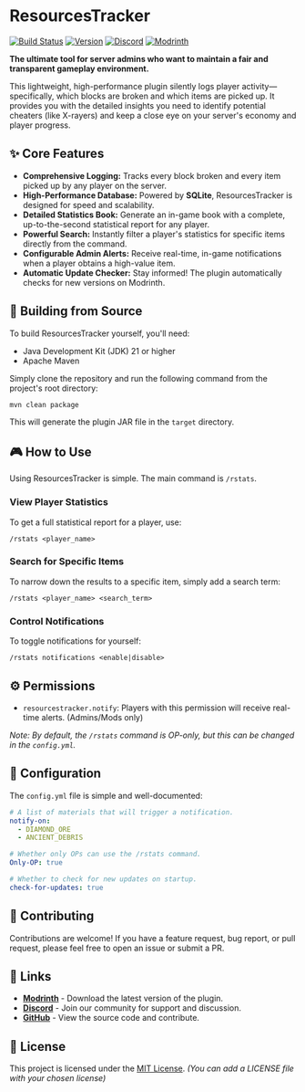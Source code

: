 # ResourcesTracker

[![Build Status](https://img.shields.io/badge/build-passing-brightgreen)](https://github.com/Nouridin/Resources-Tracker/actions) [![Version](https://img.shields.io/github/v/release/Nouridin/Resources-Tracker)](https://github.com/Nouridin/Resources-Tracker/releases) [![Discord](https://img.shields.io/discord/1403066205228503150?color=7289DA&label=Discord&logo=discord&logoColor=white)](https://discord.gg/s2pevNCbv4) [![Modrinth](https://img.shields.io/modrinth/dt/resources-tracker?color=00AF5C&label=Modrinth&logo=modrinth)](https://modrinth.com/plugin/resources-tracker)

**The ultimate tool for server admins who want to maintain a fair and transparent gameplay environment.**

This lightweight, high-performance plugin silently logs player activity—specifically, which blocks are broken and which items are picked up. It provides you with the detailed insights you need to identify potential cheaters (like X-rayers) and keep a close eye on your server's economy and player progress.

## ✨ Core Features

*   **Comprehensive Logging:** Tracks every block broken and every item picked up by any player on the server.
*   **High-Performance Database:** Powered by **SQLite**, ResourcesTracker is designed for speed and scalability.
*   **Detailed Statistics Book:** Generate an in-game book with a complete, up-to-the-second statistical report for any player.
*   **Powerful Search:** Instantly filter a player's statistics for specific items directly from the command.
*   **Configurable Admin Alerts:** Receive real-time, in-game notifications when a player obtains a high-value item.
*   **Automatic Update Checker:** Stay informed! The plugin automatically checks for new versions on Modrinth.

## 🚀 Building from Source

To build ResourcesTracker yourself, you'll need:

*   Java Development Kit (JDK) 21 or higher
*   Apache Maven

Simply clone the repository and run the following command from the project's root directory:

```bash
mvn clean package
```

This will generate the plugin JAR file in the `target` directory.

## 🎮 How to Use

Using ResourcesTracker is simple. The main command is `/rstats`.

### View Player Statistics

To get a full statistical report for a player, use:

```
/rstats <player_name>
```

### Search for Specific Items

To narrow down the results to a specific item, simply add a search term:

```
/rstats <player_name> <search_term>
```

### Control Notifications

To toggle notifications for yourself:

```
/rstats notifications <enable|disable>
```

## ⚙️ Permissions

*   `resourcestracker.notify`: Players with this permission will receive real-time alerts. (Admins/Mods only)

*Note: By default, the `/rstats` command is OP-only, but this can be changed in the `config.yml`.*

## 🔧 Configuration

The `config.yml` file is simple and well-documented:

```yaml
# A list of materials that will trigger a notification.
notify-on:
  - DIAMOND_ORE
  - ANCIENT_DEBRIS

# Whether only OPs can use the /rstats command.
Only-OP: true

# Whether to check for new updates on startup.
check-for-updates: true
```

## 🤝 Contributing

Contributions are welcome! If you have a feature request, bug report, or pull request, please feel free to open an issue or submit a PR.

## 🔗 Links

*   **[Modrinth](https://modrinth.com/plugin/resources-tracker)** - Download the latest version of the plugin.
*   **[Discord](https://discord.gg/s2pevNCbv4)** - Join our community for support and discussion.
*   **[GitHub](https://github.com/Nouridin/Resources-Tracker)** - View the source code and contribute.

## 📄 License

This project is licensed under the [MIT License](LICENSE). *(You can add a LICENSE file with your chosen license)*
